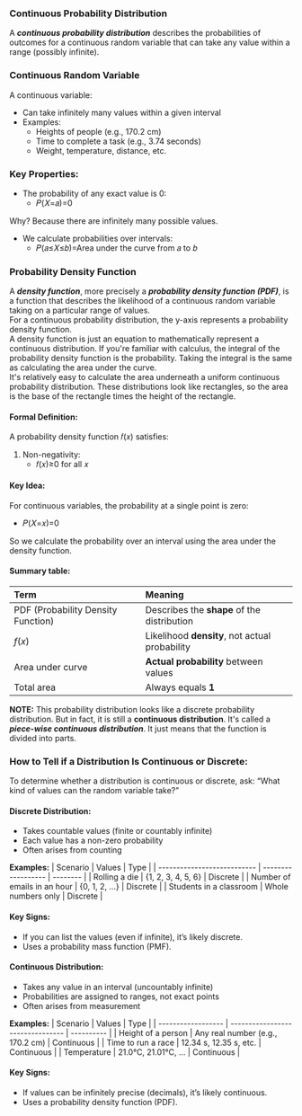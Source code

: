 ### Continuous Probability Distribution
A ***continuous probability distribution*** describes the probabilities of outcomes for a continuous random variable that can take any value within a range (possibly infinite).

### Continuous Random Variable
A continuous variable:
- Can take infinitely many values within a given interval
- Examples:
  - Heights of people (e.g., 170.2 cm)
  - Time to complete a task (e.g., 3.74 seconds)
  - Weight, temperature, distance, etc.

### Key Properties:
- The probability of any exact value is 0:
   - 𝑃(𝑋=𝑎)=0
  
Why? Because there are infinitely many possible values.
- We calculate probabilities over intervals:   
  - 𝑃(𝑎≤𝑋≤𝑏)=Area under the curve from 𝑎 to 𝑏

### Probability Density Function
A ***density function***, more precisely a ***probability density function (PDF)***, is a function that describes the likelihood of a continuous random variable taking on a particular range of values.  
For a continuous probability distribution, the y-axis represents a probability density function.  
A density function is just an equation to mathematically represent a continuous distribution. If you're familiar with calculus, the integral of the probability density function is the probability. Taking the integral is the same as calculating the area under the curve.  
It's relatively easy to calculate the area underneath a uniform continuous probability distribution. These distributions look like rectangles, so the area is the base of the rectangle times the height of the rectangle.

#### Formal Definition:
A probability density function 𝑓(𝑥) satisfies:
1. Non-negativity:
    - 𝑓(𝑥)≥0 for all 𝑥

#### Key Idea:
For continuous variables, the probability at a single point is zero:  
  - 𝑃(𝑋=𝑥)=0

So we calculate the probability over an interval using the area under the density function.
#### Summary table:
| Term                               | Meaning                                        |
| :--------------------------------- | :--------------------------------------------- |
| PDF (Probability Density Function) | Describes the **shape** of the distribution    |
| $f(x)$                             | Likelihood **density**, not actual probability |
| Area under curve                   | **Actual probability** between values          |
| Total area                         | Always equals **1**                            |

**NOTE:**
This probability distribution looks like a discrete probability distribution. But in fact, it is still a **continuous distribution**. It's called a ***piece-wise continuous distribution***. It just means that the function is divided into parts.  

### How to Tell if a Distribution Is Continuous or Discrete:
To determine whether a distribution is continuous or discrete, ask: “What kind of values can the random variable take?”
#### Discrete Distribution:
- Takes countable values (finite or countably infinite)
- Each value has a non-zero probability
- Often arises from counting  

**Examples:**
| Scenario                    | Values             | Type     |
| --------------------------- | ------------------ | -------- |
| Rolling a die               | {1, 2, 3, 4, 5, 6} | Discrete |
| Number of emails in an hour | {0, 1, 2, ...}     | Discrete |
| Students in a classroom     | Whole numbers only | Discrete |

#### Key Signs:
- If you can list the values (even if infinite), it’s likely discrete.
- Uses a probability mass function (PMF).

#### Continuous Distribution:
- Takes any value in an interval (uncountably infinite)
- Probabilities are assigned to ranges, not exact points
- Often arises from measurement  

**Examples:**
| Scenario           | Values                           | Type       |
| ------------------ | -------------------------------- | ---------- |
| Height of a person | Any real number (e.g., 170.2 cm) | Continuous |
| Time to run a race | 12.34 s, 12.35 s, etc.           | Continuous |
| Temperature        | 21.0°C, 21.01°C, ...             | Continuous |

#### Key Signs:
- If values can be infinitely precise (decimals), it’s likely continuous.
- Uses a probability density function (PDF).  

